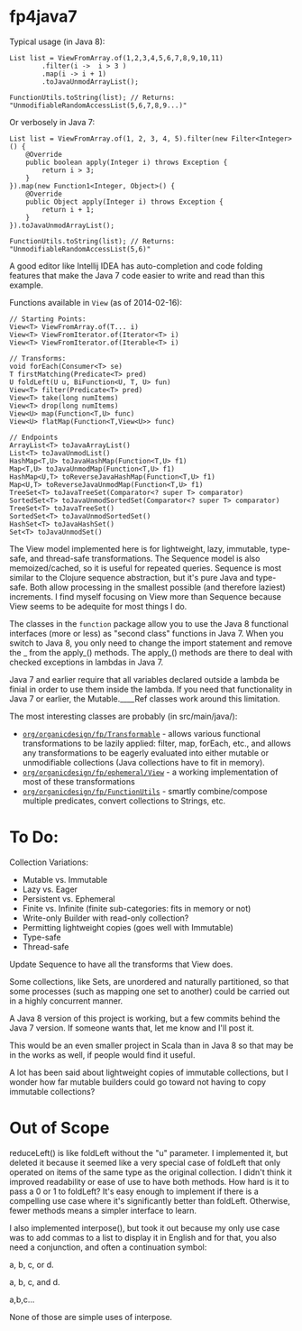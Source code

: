 fp4java7
========

Typical usage (in Java 8):

<pre><code>List<Integer> list = ViewFromArray.of(1,2,3,4,5,6,7,8,9,10,11)
        .filter(i -&gt;  i &gt; 3 )
        .map(i -&gt; i + 1)
        .toJavaUnmodArrayList();
        
FunctionUtils.toString(list); // Returns: "UnmodifiableRandomAccessList(5,6,7,8,9...)"</code></pre>

Or verbosely in Java 7:

<pre><code>List<Integer> list = ViewFromArray.of(1, 2, 3, 4, 5).filter(new Filter&lt;Integer&gt;() {
    @Override
    public boolean apply(Integer i) throws Exception {
        return i &gt; 3;
    }
}).map(new Function1&lt;Integer, Object&gt;() {
    @Override
    public Object apply(Integer i) throws Exception {
        return i + 1;
    }
}).toJavaUnmodArrayList();

FunctionUtils.toString(list); // Returns: "UnmodifiableRandomAccessList(5,6)"</code></pre>

A good editor like Intellij IDEA has auto-completion and code folding features that make the Java 7 code easier to write and read than this example.

Functions available in <code>View</code> (as of 2014-02-16):
<pre><code>// Starting Points:
View&lt;T&gt; ViewFromArray.of(T... i)
View&lt;T&gt; ViewFromIterator.of(Iterator&lt;T&gt; i)
View&lt;T&gt; ViewFromIterator.of(Iterable&lt;T&gt; i)

// Transforms:
void forEach(Consumer&lt;T&gt; se)
T firstMatching(Predicate&lt;T&gt; pred)
U foldLeft(U u, BiFunction&lt;U, T, U&gt; fun)
View&lt;T&gt; filter(Predicate&lt;T&gt; pred)
View&lt;T&gt; take(long numItems)
View&lt;T&gt; drop(long numItems)
View&lt;U&gt; map(Function&lt;T,U&gt; func)
View&lt;U&gt; flatMap(Function&lt;T,View&lt;U&gt;&gt; func)

// Endpoints
ArrayList&lt;T&gt; toJavaArrayList()
List&lt;T&gt; toJavaUnmodList()
HashMap&lt;T,U&gt; toJavaHashMap(Function&lt;T,U&gt; f1)
Map&lt;T,U&gt; toJavaUnmodMap(Function&lt;T,U&gt; f1)
HashMap&lt;U,T&gt; toReverseJavaHashMap(Function&lt;T,U&gt; f1)
Map&lt;U,T&gt; toReverseJavaUnmodMap(Function&lt;T,U&gt; f1)
TreeSet&lt;T&gt; toJavaTreeSet(Comparator&lt;? super T&gt; comparator)
SortedSet&lt;T&gt; toJavaUnmodSortedSet(Comparator&lt;? super T&gt; comparator)
TreeSet&lt;T&gt; toJavaTreeSet()
SortedSet&lt;T&gt; toJavaUnmodSortedSet()
HashSet&lt;T&gt; toJavaHashSet()
Set&lt;T&gt; toJavaUnmodSet()</code></pre>

The View model implemented here is for lightweight, lazy, immutable, type-safe, and thread-safe transformations.
The Sequence model is also memoized/cached, so it is useful for repeated queries.
Sequence is most similar to the Clojure sequence abstraction, but it's pure Java and type-safe.
Both allow processing in the smallest possible (and therefore laziest) increments.
I find myself focusing on View more than Sequence because View seems to be adequite for most things I do.

The classes in the <code>function</code> package allow you to use the Java 8 functional interfaces (more or less) as "second class" functions in Java 7.
When you switch to Java 8, you only need to change the import statement and remove the _ from the apply_() methods.
The apply_() methods are there to deal with checked exceptions in lambdas in Java 7.

Java 7 and earlier require that all variables declared outside a lambda be finial in order to use them inside the lambda.
If you need that functionality in Java 7 or earlier, the Mutable.____Ref classes work around this limitation.

The most interesting classes are probably (in src/main/java/):
<ul>
<li><code><a href="https://github.com/GlenKPeterson/fp4java7/blob/master/src/main/java/org/organicdesign/fp/Transformable.java">org/organicdesign/fp/Transformable</a></code> - allows various functional transformations to be lazily applied: filter, map, forEach, etc., and allows any transformations to be eagerly evaluated into either mutable or unmodifiable collections (Java collections have to fit in memory).</li>
<li><code><a href="https://github.com/GlenKPeterson/fp4java7/blob/master/src/main/java/org/organicdesign/fp/ephemeral/View.java">org/organicdesign/fp/ephemeral/View</a></code> - a working implementation of most of these transformations</li>
<li><code><a href="https://github.com/GlenKPeterson/fp4java7/blob/master/src/main/java/org/organicdesign/fp/FunctionUtils.java">org/organicdesign/fp/FunctionUtils</a></code> - smartly combine/compose multiple predicates, convert collections to Strings, etc.</li>
</ul>

To Do:
======

Collection Variations:
 - Mutable vs. Immutable
 - Lazy vs. Eager
 - Persistent vs. Ephemeral
 - Finite vs. Infinite (finite sub-categories: fits in memory or not)
 - Write-only Builder with read-only collection?
 - Permitting lightweight copies (goes well with Immutable)
 - Type-safe
 - Thread-safe

Update Sequence to have all the transforms that View does.

Some collections, like Sets, are unordered and naturally partitioned, so that some processes (such as mapping one set to another) could be carried out in a highly concurrent manner.

A Java 8 version of this project is working, but a few commits behind the Java 7 version.  If
someone wants that, let me know and I'll post it.

This would be an even smaller project in Scala than in Java 8 so that may be in the works as well, if people would find it useful.

A lot has been said about lightweight copies of immutable collections, but I wonder how far
mutable builders could go toward not having to copy immutable collections?

Out of Scope
============

reduceLeft() is like foldLeft without the "u" parameter.
I implemented it, but deleted it because it seemed like a very special case of foldLeft that only operated on items of the same type as the original collection.
I didn't think it improved readability or ease of use to have both methods.
How hard is it to pass a 0 or 1 to foldLeft?
It's easy enough to implement if there is a compelling use case where it's significantly better than foldLeft.
Otherwise, fewer methods means a simpler interface to learn.

I also implemented interpose(), but took it out because my only use case was to add commas to a list to display
it in English and for that, you also need a conjunction, and often a continuation symbol:

a, b, c, or d.

a, b, c, and d.

a,b,c...

None of those are simple uses of interpose.
